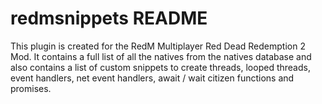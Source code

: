 # redmsnippets README

This plugin is created for the RedM Multiplayer Red Dead Redemption 2 Mod. It contains a full list of all the natives from the natives database and also contains a list of custom snippets to create threads, looped threads, event handlers, net event handlers, await / wait citizen functions and promises.
